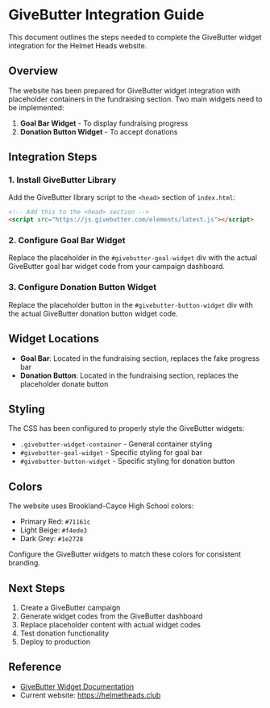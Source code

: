 # GiveButter Integration Guide

This document outlines the steps needed to complete the GiveButter widget integration for the Helmet Heads website.

## Overview

The website has been prepared for GiveButter widget integration with placeholder containers in the fundraising section. Two main widgets need to be implemented:

1. **Goal Bar Widget** - To display fundraising progress
2. **Donation Button Widget** - To accept donations

## Integration Steps

### 1. Install GiveButter Library

Add the GiveButter library script to the `<head>` section of `index.html`:

```html
<!-- Add this to the <head> section -->
<script src="https://js.givebutter.com/elements/latest.js"></script>
```

### 2. Configure Goal Bar Widget

Replace the placeholder in the `#givebutter-goal-widget` div with the actual GiveButter goal bar widget code from your campaign dashboard.

### 3. Configure Donation Button Widget

Replace the placeholder button in the `#givebutter-button-widget` div with the actual GiveButter donation button widget code.

## Widget Locations

- **Goal Bar**: Located in the fundraising section, replaces the fake progress bar
- **Donation Button**: Located in the fundraising section, replaces the placeholder donate button

## Styling

The CSS has been configured to properly style the GiveButter widgets:
- `.givebutter-widget-container` - General container styling
- `#givebutter-goal-widget` - Specific styling for goal bar
- `#givebutter-button-widget` - Specific styling for donation button

## Colors

The website uses Brookland-Cayce High School colors:
- Primary Red: `#71161c`
- Light Beige: `#f4ede3`
- Dark Grey: `#1e2728`

Configure the GiveButter widgets to match these colors for consistent branding.

## Next Steps

1. Create a GiveButter campaign
2. Generate widget codes from the GiveButter dashboard
3. Replace placeholder content with actual widget codes
4. Test donation functionality
5. Deploy to production

## Reference

- [GiveButter Widget Documentation](https://help.givebutter.com/en/articles/6464859-how-to-use-givebutter-widgets-on-your-website)
- Current website: https://helmetheads.club
